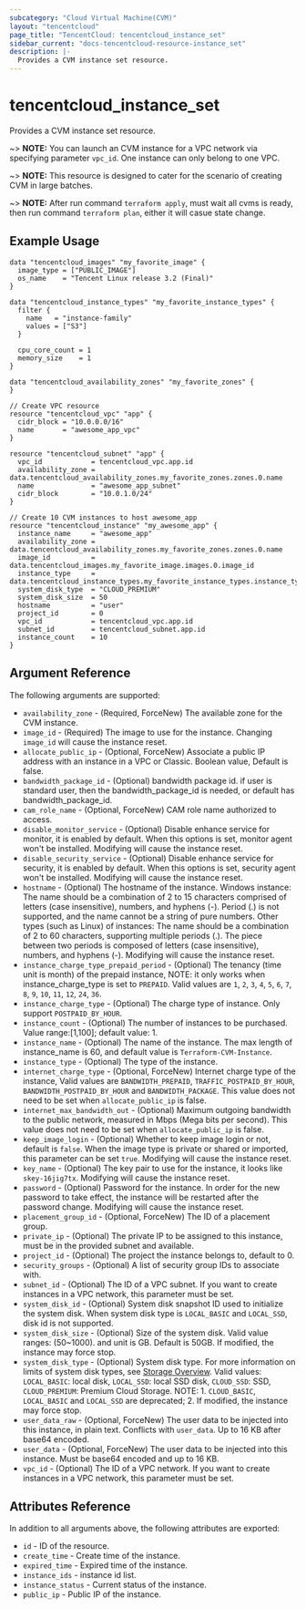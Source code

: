 ```yaml
---
subcategory: "Cloud Virtual Machine(CVM)"
layout: "tencentcloud"
page_title: "TencentCloud: tencentcloud_instance_set"
sidebar_current: "docs-tencentcloud-resource-instance_set"
description: |-
  Provides a CVM instance set resource.
---
```


# tencentcloud_instance_set

Provides a CVM instance set resource.

~> **NOTE:** You can launch an CVM instance for a VPC network via specifying parameter `vpc_id`. One instance can only belong to one VPC.

~> **NOTE:** This resource is designed to cater for the scenario of creating CVM in large batches.

~> **NOTE:** After run command `terraform apply`, must wait all cvms is ready, then run command `terraform plan`, either it will casue state change.

## Example Usage

```hcl
data "tencentcloud_images" "my_favorite_image" {
  image_type = ["PUBLIC_IMAGE"]
  os_name    = "Tencent Linux release 3.2 (Final)"
}

data "tencentcloud_instance_types" "my_favorite_instance_types" {
  filter {
    name   = "instance-family"
    values = ["S3"]
  }

  cpu_core_count = 1
  memory_size    = 1
}

data "tencentcloud_availability_zones" "my_favorite_zones" {
}

// Create VPC resource
resource "tencentcloud_vpc" "app" {
  cidr_block = "10.0.0.0/16"
  name       = "awesome_app_vpc"
}

resource "tencentcloud_subnet" "app" {
  vpc_id            = tencentcloud_vpc.app.id
  availability_zone = data.tencentcloud_availability_zones.my_favorite_zones.zones.0.name
  name              = "awesome_app_subnet"
  cidr_block        = "10.0.1.0/24"
}

// Create 10 CVM instances to host awesome_app
resource "tencentcloud_instance" "my_awesome_app" {
  instance_name     = "awesome_app"
  availability_zone = data.tencentcloud_availability_zones.my_favorite_zones.zones.0.name
  image_id          = data.tencentcloud_images.my_favorite_image.images.0.image_id
  instance_type     = data.tencentcloud_instance_types.my_favorite_instance_types.instance_types.0.instance_type
  system_disk_type  = "CLOUD_PREMIUM"
  system_disk_size  = 50
  hostname          = "user"
  project_id        = 0
  vpc_id            = tencentcloud_vpc.app.id
  subnet_id         = tencentcloud_subnet.app.id
  instance_count    = 10
}
```

## Argument Reference

The following arguments are supported:

* `availability_zone` - (Required, ForceNew) The available zone for the CVM instance.
* `image_id` - (Required) The image to use for the instance. Changing `image_id` will cause the instance reset.
* `allocate_public_ip` - (Optional, ForceNew) Associate a public IP address with an instance in a VPC or Classic. Boolean value, Default is false.
* `bandwidth_package_id` - (Optional) bandwidth package id. if user is standard user, then the bandwidth_package_id is needed, or default has bandwidth_package_id.
* `cam_role_name` - (Optional, ForceNew) CAM role name authorized to access.
* `disable_monitor_service` - (Optional) Disable enhance service for monitor, it is enabled by default. When this options is set, monitor agent won't be installed. Modifying will cause the instance reset.
* `disable_security_service` - (Optional) Disable enhance service for security, it is enabled by default. When this options is set, security agent won't be installed. Modifying will cause the instance reset.
* `hostname` - (Optional) The hostname of the instance. Windows instance: The name should be a combination of 2 to 15 characters comprised of letters (case insensitive), numbers, and hyphens (-). Period (.) is not supported, and the name cannot be a string of pure numbers. Other types (such as Linux) of instances: The name should be a combination of 2 to 60 characters, supporting multiple periods (.). The piece between two periods is composed of letters (case insensitive), numbers, and hyphens (-). Modifying will cause the instance reset.
* `instance_charge_type_prepaid_period` - (Optional) The tenancy (time unit is month) of the prepaid instance, NOTE: it only works when instance_charge_type is set to `PREPAID`. Valid values are `1`, `2`, `3`, `4`, `5`, `6`, `7`, `8`, `9`, `10`, `11`, `12`, `24`, `36`.
* `instance_charge_type` - (Optional) The charge type of instance. Only support `POSTPAID_BY_HOUR`.
* `instance_count` - (Optional) The number of instances to be purchased. Value range:[1,100]; default value: 1.
* `instance_name` - (Optional) The name of the instance. The max length of instance_name is 60, and default value is `Terraform-CVM-Instance`.
* `instance_type` - (Optional) The type of the instance.
* `internet_charge_type` - (Optional, ForceNew) Internet charge type of the instance, Valid values are `BANDWIDTH_PREPAID`, `TRAFFIC_POSTPAID_BY_HOUR`, `BANDWIDTH_POSTPAID_BY_HOUR` and `BANDWIDTH_PACKAGE`. This value does not need to be set when `allocate_public_ip` is false.
* `internet_max_bandwidth_out` - (Optional) Maximum outgoing bandwidth to the public network, measured in Mbps (Mega bits per second). This value does not need to be set when `allocate_public_ip` is false.
* `keep_image_login` - (Optional) Whether to keep image login or not, default is `false`. When the image type is private or shared or imported, this parameter can be set `true`. Modifying will cause the instance reset.
* `key_name` - (Optional) The key pair to use for the instance, it looks like `skey-16jig7tx`. Modifying will cause the instance reset.
* `password` - (Optional) Password for the instance. In order for the new password to take effect, the instance will be restarted after the password change. Modifying will cause the instance reset.
* `placement_group_id` - (Optional, ForceNew) The ID of a placement group.
* `private_ip` - (Optional) The private IP to be assigned to this instance, must be in the provided subnet and available.
* `project_id` - (Optional) The project the instance belongs to, default to 0.
* `security_groups` - (Optional) A list of security group IDs to associate with.
* `subnet_id` - (Optional) The ID of a VPC subnet. If you want to create instances in a VPC network, this parameter must be set.
* `system_disk_id` - (Optional) System disk snapshot ID used to initialize the system disk. When system disk type is `LOCAL_BASIC` and `LOCAL_SSD`, disk id is not supported.
* `system_disk_size` - (Optional) Size of the system disk. Valid value ranges: (50~1000). and unit is GB. Default is 50GB. If modified, the instance may force stop.
* `system_disk_type` - (Optional) System disk type. For more information on limits of system disk types, see [Storage Overview](https://intl.cloud.tencent.com/document/product/213/4952). Valid values: `LOCAL_BASIC`: local disk, `LOCAL_SSD`: local SSD disk, `CLOUD_SSD`: SSD, `CLOUD_PREMIUM`: Premium Cloud Storage. NOTE: 1. `CLOUD_BASIC`, `LOCAL_BASIC` and `LOCAL_SSD` are deprecated; 2. If modified, the instance may force stop.
* `user_data_raw` - (Optional, ForceNew) The user data to be injected into this instance, in plain text. Conflicts with `user_data`. Up to 16 KB after base64 encoded.
* `user_data` - (Optional, ForceNew) The user data to be injected into this instance. Must be base64 encoded and up to 16 KB.
* `vpc_id` - (Optional) The ID of a VPC network. If you want to create instances in a VPC network, this parameter must be set.

## Attributes Reference

In addition to all arguments above, the following attributes are exported:

* `id` - ID of the resource.
* `create_time` - Create time of the instance.
* `expired_time` - Expired time of the instance.
* `instance_ids` - instance id list.
* `instance_status` - Current status of the instance.
* `public_ip` - Public IP of the instance.


